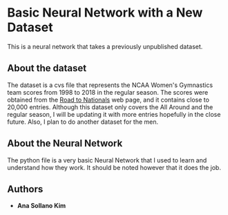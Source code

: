 # Basic Neural Network with a New Dataset

This is a neural network that takes a previously unpublished dataset.

## About the dataset

The dataset is a cvs file that represents the NCAA Women's Gymnastics team scores from 1998 to 2018 in the regular season.
The scores were obtained from the [Road to Nationals](https://roadtonationals.com/results/) web page, and it contains close to 
20,000 entries. Although this dataset only covers the All Around and the regular season, I will be updating it with more entries 
hopefully in the close future. Also, I plan to do another dataset for the men.

## About the Neural Network

The python file is a very basic Neural Network that I used to learn and understand how they work. It should be noted however that 
it does the job.

## Authors

* **Ana Sollano Kim** 
